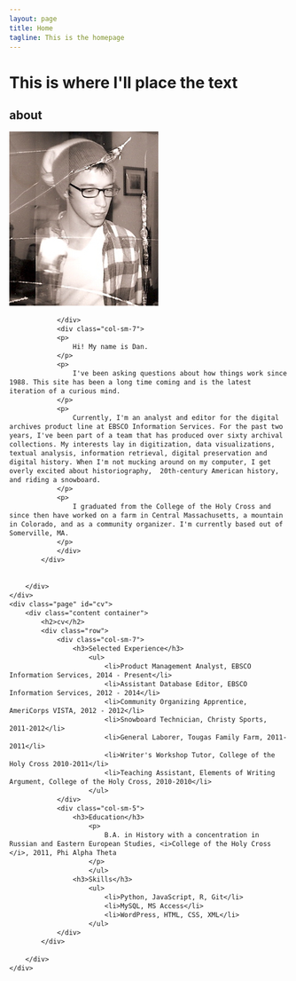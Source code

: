 ```yaml
---
layout: page
title: Home
tagline: This is the homepage
---
```

<body>
<div class="main">
        <div class="page" id="main">                
            <div class="content container-fluid">
                <div class = "row">
                    <div class="col-sm-2">
                    </div>
                    <div class="col-sm-8">
                       <h1>This is where I'll place the text</h1> 
                    </div>
                    <div class="col-sm-2"></div>
                </div>               
            </div>
        </div>           
    </div>
    <div class="page" id="about">
        <div class="content container-fluid">
            <h2>about</h2>
            <div class="row">
                <div class="col-sm-4">
                    <img class="img-circle" src="img/me2009.jpg" alt="danieljevans">
                </div>
                <div class="col-sm-1">
                    
                </div>
                <div class="col-sm-7">
                <p>
                    Hi! My name is Dan. 
                </p>
                <p>
                    I've been asking questions about how things work since 1988. This site has been a long time coming and is the latest iteration of a curious mind.
                </p>
                <p>
                    Currently, I'm an analyst and editor for the digital archives product line at EBSCO Information Services. For the past two years, I've been part of a team that has produced over sixty archival collections. My interests lay in digitization, data visualizations, textual analysis, information retrieval, digital preservation and digital history. When I'm not mucking around on my computer, I get overly excited about historiography,  20th-century American history, and riding a snowboard. 
                </p>
                <p>
                    I graduated from the College of the Holy Cross and since then have worked on a farm in Central Massachusetts, a mountain in Colorado, and as a community organizer. I'm currently based out of Somerville, MA.
                </p>  
                </div>
            </div>
            
                
        </div>
    </div>
    <div class="page" id="cv">
        <div class="content container">
            <h2>cv</h2>
            <div class="row">
                <div class="col-sm-7">
                    <h3>Selected Experience</h3>
                        <ul>
                            <li>Product Management Analyst, EBSCO Information Services, 2014 - Present</li>
                            <li>Assistant Database Editor, EBSCO Information Services, 2012 - 2014</li>
                            <li>Community Organizing Apprentice, AmeriCorps VISTA, 2012 - 2012</li>
                            <li>Snowboard Technician, Christy Sports, 2011-2012</li> 
                            <li>General Laborer, Tougas Family Farm, 2011-2011</li>
                            <li>Writer's Workshop Tutor, College of the Holy Cross 2010-2011</li>
                            <li>Teaching Assistant, Elements of Writing Argument, College of the Holy Cross, 2010-2010</li>      
                        </ul>
                </div>
                <div class="col-sm-5">
                    <h3>Education</h3>
                        <p>
                            B.A. in History with a concentration in Russian and Eastern European Studies, <i>College of the Holy Cross </i>, 2011, Phi Alpha Theta
                        </p>
                        </ul>
                    <h3>Skills</h3>
                        <ul>
                            <li>Python, JavaScript, R, Git</li>
                            <li>MySQL, MS Access</li>
                            <li>WordPress, HTML, CSS, XML</li>
                        </ul>
                </div>
            </div>
                    
        </div>
    </div> 
</body>